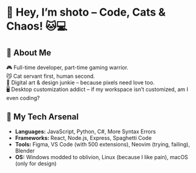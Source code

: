 # 👾 Hey, I’m shoto – Code, Cats & Chaos! 🐱💻  

## 🚀 About Me  
🎮 Full-time developer, part-time gaming warrior.  
😼 Cat servant first, human second.  
🎨 Digital art & design junkie – because pixels need love too.  
🖥️ Desktop customization addict – if my workspace isn’t customized, am I even coding?  


 ## 🔧 My Tech Arsenal  
- **Languages:** JavaScript, Python, C#, More Syntax Errors  
- **Frameworks:** React, Node.js, Express, Spaghetti Code  
- **Tools:** Figma, VS Code (with 500 extensions), Neovim (trying, failing), Blender  
- **OS:** Windows modded to oblivion, Linux (because I like pain), macOS (only for design)  

